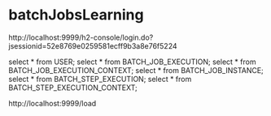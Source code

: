 # batchJobsLearning

http://localhost:9999/h2-console/login.do?jsessionid=52e8769e0259581ecff9b3a8e76f5224

select * from USER;
select * from BATCH_JOB_EXECUTION;
select * from BATCH_JOB_EXECUTION_CONTEXT;
select * from BATCH_JOB_INSTANCE;
select * from BATCH_STEP_EXECUTION;
select * from BATCH_STEP_EXECUTION_CONTEXT;

http://localhost:9999/load

